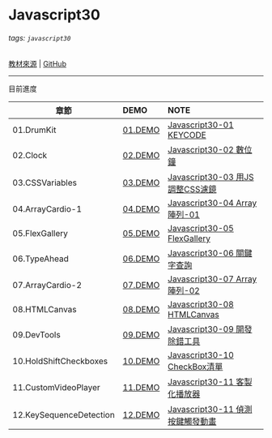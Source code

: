 Javascript30
===
###### tags: `javascript30`
[教材來源](https://javascript30.com/)   |    [GitHub](https://github.com/jiangreira/Javascript30)


---

目前進度


| 章節                     | DEMO       |    NOTE                        |
| ----------              |:----------- |:--------------------------------|
|01.DrumKit               | [01.DEMO]   | [Javascript30-01 KEYCODE]       |
|02.Clock                 | [02.DEMO]   | [Javascript30-02 數位鐘]         |
|03.CSSVariables          | [03.DEMO]   | [Javascript30-03 用JS調整CSS濾鏡] |
|04.ArrayCardio-1         | [04.DEMO]   | [Javascript30-04 Array陣列-01] |
|05.FlexGallery           | [05.DEMO]   | [Javascript30-05 FlexGallery] |
|06.TypeAhead             | [06.DEMO]   | [Javascript30-06 關鍵字查詢]    |
|07.ArrayCardio-2         | [07.DEMO]   | [Javascript30-07 Array陣列-02] |
|08.HTMLCanvas            | [08.DEMO]   | [Javascript30-08 HTMLCanvas] |
|09.DevTools              | [09.DEMO]   | [Javascript30-09 開發除錯工具] |
|10.HoldShiftCheckboxes   | [10.DEMO]   | [Javascript30-10 CheckBox清單] |
|11.CustomVideoPlayer     | [11.DEMO]   | [Javascript30-11 客製化播放器]  |
|12.KeySequenceDetection  | [12.DEMO]   | [Javascript30-11 偵測按鍵觸發動畫]  |
[01.DEMO]:https://jiangreira.github.io/Javascript30/01.DrumKit/index.html
[Javascript30-01 KEYCODE]:https://hackmd.io/@jiangreira/SJBMfNKm8
[02.DEMO]:https://jiangreira.github.io/Javascript30/02.Clock/index.html
[Javascript30-02 數位鐘]:https://hackmd.io/@jiangreira/BJe43Nqm8
[03.DEMO]:https://jiangreira.github.io/Javascript30/03.CSSVariables/index.html
[Javascript30-03 用JS調整CSS濾鏡]:https://hackmd.io/@jiangreira/r1tdFLc7L
[04.DEMO]:https://jiangreira.github.io/Javascript30/04.ArrayCardio-1/index.html
[Javascript30-04 Array陣列-01]:https://hackmd.io/@jiangreira/ryOeqAnmL
[05.DEMO]:https://jiangreira.github.io/Javascript30/05.FlexGallery/index.html
[Javascript30-05 FlexGallery]:https://hackmd.io/@jiangreira/BJWbagTm8
[06.DEMO]:https://jiangreira.github.io/Javascript30/06.TypeAhead/index.html
[Javascript30-06 關鍵字查詢]:https://hackmd.io/@jiangreira/Bk3Yg76X8
[07.DEMO]:https://jiangreira.github.io/Javascript30/07.ArrayCardio-2/index.html
[Javascript30-07 Array陣列-02]:https://hackmd.io/@jiangreira/H1tdj64V8
[08.DEMO]:https://jiangreira.github.io/Javascript30/08.HTMLCanvas/index.html
[Javascript30-08 HTMLCanvas]:https://hackmd.io/@jiangreira/BkV6xlcNI
[09.DEMO]:https://jiangreira.github.io/Javascript30/09.DevTools/index.html
[Javascript30-09 開發除錯工具]:https://hackmd.io/@jiangreira/SkqNo_q4L
[10.DEMO]:https://jiangreira.github.io/Javascript30/10.HoldShiftCheckboxes/index.html
[Javascript30-10 CheckBox清單]:https://hackmd.io/@jiangreira/S1CUlF9NU
[11.DEMO]:https://jiangreira.github.io/Javascript30/11.CustomVideoPlayer/index.html
[Javascript30-11 客製化播放器]:https://hackmd.io/@jiangreira/rkIh6HsE8
[12.DEMO]:https://jiangreira.github.io/Javascript30/12.KeySequenceDetection/index.html
[Javascript30-11 偵測按鍵觸發動畫]:https://hackmd.io/@jiangreira/ryH8yO_SI